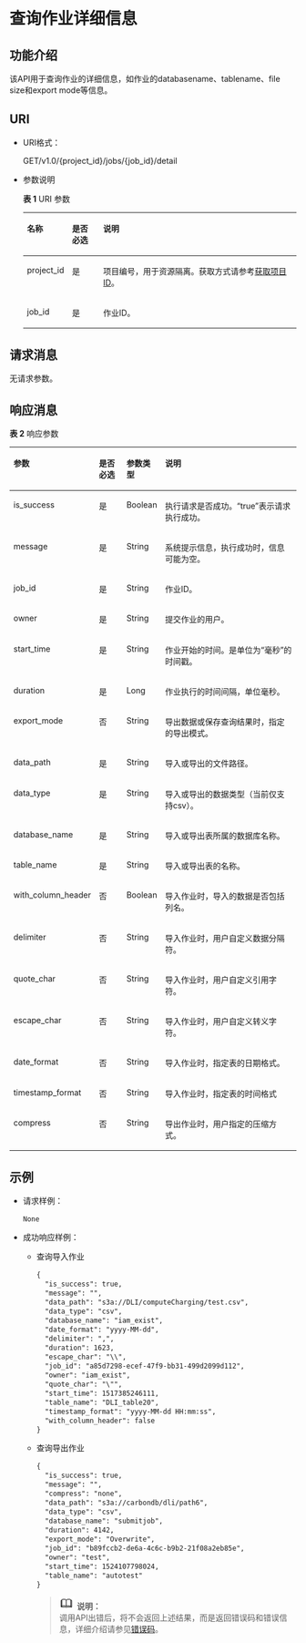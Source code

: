 # 查询作业详细信息<a name="dli_02_0022"></a>

## 功能介绍<a name="s57d4891250e34f22aa9616f94ef7b78a"></a>

该API用于查询作业的详细信息，如作业的databasename、tablename、file size和export mode等信息。

## URI<a name="s141b177440b246ccbb53aa8a508de40b"></a>

-   URI格式：

    GET/v1.0/\{project\_id\}/jobs/\{job\_id\}/detail


-   参数说明

    **表 1**  URI 参数

    <a name="zh-cn_topic_0069077811_table1634591"></a>
    <table><thead align="left"><tr id="zh-cn_topic_0069077811_row15882424"><th class="cellrowborder" valign="top" width="12.73%" id="mcps1.2.4.1.1"><p id="afd569b971f294f4ea167f906ce2c9546"><a name="afd569b971f294f4ea167f906ce2c9546"></a><a name="afd569b971f294f4ea167f906ce2c9546"></a>名称</p>
    </th>
    <th class="cellrowborder" valign="top" width="11.72%" id="mcps1.2.4.1.2"><p id="a0e3927b7e8d54934a876d7fb9b6bd8f6"><a name="a0e3927b7e8d54934a876d7fb9b6bd8f6"></a><a name="a0e3927b7e8d54934a876d7fb9b6bd8f6"></a>是否必选</p>
    </th>
    <th class="cellrowborder" valign="top" width="75.55%" id="mcps1.2.4.1.3"><p id="aaffefc2f145544579496f107366bb9ed"><a name="aaffefc2f145544579496f107366bb9ed"></a><a name="aaffefc2f145544579496f107366bb9ed"></a>说明</p>
    </th>
    </tr>
    </thead>
    <tbody><tr id="row2986154474018"><td class="cellrowborder" valign="top" width="12.73%" headers="mcps1.2.4.1.1 "><p id="zh-cn_topic_0069077803_p43412436"><a name="zh-cn_topic_0069077803_p43412436"></a><a name="zh-cn_topic_0069077803_p43412436"></a>project_id</p>
    </td>
    <td class="cellrowborder" valign="top" width="11.72%" headers="mcps1.2.4.1.2 "><p id="zh-cn_topic_0069077803_p26746391"><a name="zh-cn_topic_0069077803_p26746391"></a><a name="zh-cn_topic_0069077803_p26746391"></a>是</p>
    </td>
    <td class="cellrowborder" valign="top" width="75.55%" headers="mcps1.2.4.1.3 "><p id="p1310472724012"><a name="p1310472724012"></a><a name="p1310472724012"></a>项目编号，用于资源隔离。获取方式请参考<a href="获取项目ID.md">获取项目ID</a>。</p>
    </td>
    </tr>
    <tr id="zh-cn_topic_0069077811_row35001250"><td class="cellrowborder" valign="top" width="12.73%" headers="mcps1.2.4.1.1 "><p id="zh-cn_topic_0069077811_p16529027"><a name="zh-cn_topic_0069077811_p16529027"></a><a name="zh-cn_topic_0069077811_p16529027"></a>job_id</p>
    </td>
    <td class="cellrowborder" valign="top" width="11.72%" headers="mcps1.2.4.1.2 "><p id="zh-cn_topic_0069077811_p63782849"><a name="zh-cn_topic_0069077811_p63782849"></a><a name="zh-cn_topic_0069077811_p63782849"></a>是</p>
    </td>
    <td class="cellrowborder" valign="top" width="75.55%" headers="mcps1.2.4.1.3 "><p id="p19161245195817"><a name="p19161245195817"></a><a name="p19161245195817"></a>作业ID。</p>
    </td>
    </tr>
    </tbody>
    </table>


## 请求消息<a name="s147d6cfebbbb456ca5c657f04893ecfe"></a>

无请求参数。

## 响应消息<a name="s8e5a2d735d1e400d8304c9122d48da24"></a>

**表 2**  响应参数

<a name="zh-cn_topic_0069077811_table35320473"></a>
<table><thead align="left"><tr id="zh-cn_topic_0069077811_row62011319"><th class="cellrowborder" valign="top" width="22.470000000000002%" id="mcps1.2.5.1.1"><p id="zh-cn_topic_0069077811_p1679190824"><a name="zh-cn_topic_0069077811_p1679190824"></a><a name="zh-cn_topic_0069077811_p1679190824"></a>参数</p>
</th>
<th class="cellrowborder" valign="top" width="10.59%" id="mcps1.2.5.1.2"><p id="zh-cn_topic_0069077811_p1079706216"><a name="zh-cn_topic_0069077811_p1079706216"></a><a name="zh-cn_topic_0069077811_p1079706216"></a>是否必选</p>
</th>
<th class="cellrowborder" valign="top" width="12.93%" id="mcps1.2.5.1.3"><p id="p739302516351"><a name="p739302516351"></a><a name="p739302516351"></a>参数类型</p>
</th>
<th class="cellrowborder" valign="top" width="54.010000000000005%" id="mcps1.2.5.1.4"><p id="zh-cn_topic_0069077811_p34645404"><a name="zh-cn_topic_0069077811_p34645404"></a><a name="zh-cn_topic_0069077811_p34645404"></a>说明</p>
</th>
</tr>
</thead>
<tbody><tr id="zh-cn_topic_0069077811_row54814353"><td class="cellrowborder" valign="top" width="22.470000000000002%" headers="mcps1.2.5.1.1 "><p id="zh-cn_topic_0069077811_p10777594"><a name="zh-cn_topic_0069077811_p10777594"></a><a name="zh-cn_topic_0069077811_p10777594"></a>is_success</p>
</td>
<td class="cellrowborder" valign="top" width="10.59%" headers="mcps1.2.5.1.2 "><p id="zh-cn_topic_0069077811_p569920"><a name="zh-cn_topic_0069077811_p569920"></a><a name="zh-cn_topic_0069077811_p569920"></a>是</p>
</td>
<td class="cellrowborder" valign="top" width="12.93%" headers="mcps1.2.5.1.3 "><p id="zh-cn_topic_0069077811_p46163530"><a name="zh-cn_topic_0069077811_p46163530"></a><a name="zh-cn_topic_0069077811_p46163530"></a>Boolean</p>
</td>
<td class="cellrowborder" valign="top" width="54.010000000000005%" headers="mcps1.2.5.1.4 "><p id="p1752120316011"><a name="p1752120316011"></a><a name="p1752120316011"></a>执行请求是否成功。<span class="parmvalue" id="parmvalue6456784716553"><a name="parmvalue6456784716553"></a><a name="parmvalue6456784716553"></a>“true”</span>表示请求执行成功。</p>
</td>
</tr>
<tr id="zh-cn_topic_0069077811_row31672712"><td class="cellrowborder" valign="top" width="22.470000000000002%" headers="mcps1.2.5.1.1 "><p id="zh-cn_topic_0069077811_p15352876"><a name="zh-cn_topic_0069077811_p15352876"></a><a name="zh-cn_topic_0069077811_p15352876"></a>message</p>
</td>
<td class="cellrowborder" valign="top" width="10.59%" headers="mcps1.2.5.1.2 "><p id="zh-cn_topic_0069077811_p35623473"><a name="zh-cn_topic_0069077811_p35623473"></a><a name="zh-cn_topic_0069077811_p35623473"></a>是</p>
</td>
<td class="cellrowborder" valign="top" width="12.93%" headers="mcps1.2.5.1.3 "><p id="zh-cn_topic_0069077811_p66929087"><a name="zh-cn_topic_0069077811_p66929087"></a><a name="zh-cn_topic_0069077811_p66929087"></a>String</p>
</td>
<td class="cellrowborder" valign="top" width="54.010000000000005%" headers="mcps1.2.5.1.4 "><p id="a4fa277540d3e42e48cec2027a36ca6bc"><a name="a4fa277540d3e42e48cec2027a36ca6bc"></a><a name="a4fa277540d3e42e48cec2027a36ca6bc"></a>系统提示信息，执行成功时，信息可能为空。</p>
</td>
</tr>
<tr id="zh-cn_topic_0069077811_row3160421"><td class="cellrowborder" valign="top" width="22.470000000000002%" headers="mcps1.2.5.1.1 "><p id="zh-cn_topic_0069077811_p54667567"><a name="zh-cn_topic_0069077811_p54667567"></a><a name="zh-cn_topic_0069077811_p54667567"></a>job_id</p>
</td>
<td class="cellrowborder" valign="top" width="10.59%" headers="mcps1.2.5.1.2 "><p id="zh-cn_topic_0069077811_p65996797"><a name="zh-cn_topic_0069077811_p65996797"></a><a name="zh-cn_topic_0069077811_p65996797"></a>是</p>
</td>
<td class="cellrowborder" valign="top" width="12.93%" headers="mcps1.2.5.1.3 "><p id="zh-cn_topic_0069077811_p44140344"><a name="zh-cn_topic_0069077811_p44140344"></a><a name="zh-cn_topic_0069077811_p44140344"></a>String</p>
</td>
<td class="cellrowborder" valign="top" width="54.010000000000005%" headers="mcps1.2.5.1.4 "><p id="p11521831203"><a name="p11521831203"></a><a name="p11521831203"></a>作业ID。</p>
</td>
</tr>
<tr id="zh-cn_topic_0069077811_row33165058"><td class="cellrowborder" valign="top" width="22.470000000000002%" headers="mcps1.2.5.1.1 "><p id="zh-cn_topic_0069077811_p2015147"><a name="zh-cn_topic_0069077811_p2015147"></a><a name="zh-cn_topic_0069077811_p2015147"></a>owner</p>
</td>
<td class="cellrowborder" valign="top" width="10.59%" headers="mcps1.2.5.1.2 "><p id="zh-cn_topic_0069077811_p29009180"><a name="zh-cn_topic_0069077811_p29009180"></a><a name="zh-cn_topic_0069077811_p29009180"></a>是</p>
</td>
<td class="cellrowborder" valign="top" width="12.93%" headers="mcps1.2.5.1.3 "><p id="zh-cn_topic_0069077811_p933374"><a name="zh-cn_topic_0069077811_p933374"></a><a name="zh-cn_topic_0069077811_p933374"></a>String</p>
</td>
<td class="cellrowborder" valign="top" width="54.010000000000005%" headers="mcps1.2.5.1.4 "><p id="p1222118505"><a name="p1222118505"></a><a name="p1222118505"></a>提交作业的用户。</p>
</td>
</tr>
<tr id="zh-cn_topic_0069077811_row9341246"><td class="cellrowborder" valign="top" width="22.470000000000002%" headers="mcps1.2.5.1.1 "><p id="p50886575105159"><a name="p50886575105159"></a><a name="p50886575105159"></a>start_time</p>
</td>
<td class="cellrowborder" valign="top" width="10.59%" headers="mcps1.2.5.1.2 "><p id="zh-cn_topic_0069077811_p17526287"><a name="zh-cn_topic_0069077811_p17526287"></a><a name="zh-cn_topic_0069077811_p17526287"></a>是</p>
</td>
<td class="cellrowborder" valign="top" width="12.93%" headers="mcps1.2.5.1.3 "><p id="zh-cn_topic_0069077811_p10343138"><a name="zh-cn_topic_0069077811_p10343138"></a><a name="zh-cn_topic_0069077811_p10343138"></a>String</p>
</td>
<td class="cellrowborder" valign="top" width="54.010000000000005%" headers="mcps1.2.5.1.4 "><p id="p142317181202"><a name="p142317181202"></a><a name="p142317181202"></a>作业开始的时间。是单位为“毫秒”的时间戳。</p>
</td>
</tr>
<tr id="zh-cn_topic_0069077811_row23955268"><td class="cellrowborder" valign="top" width="22.470000000000002%" headers="mcps1.2.5.1.1 "><p id="zh-cn_topic_0069077811_p61328537"><a name="zh-cn_topic_0069077811_p61328537"></a><a name="zh-cn_topic_0069077811_p61328537"></a>duration</p>
</td>
<td class="cellrowborder" valign="top" width="10.59%" headers="mcps1.2.5.1.2 "><p id="zh-cn_topic_0069077811_p1555615"><a name="zh-cn_topic_0069077811_p1555615"></a><a name="zh-cn_topic_0069077811_p1555615"></a>是</p>
</td>
<td class="cellrowborder" valign="top" width="12.93%" headers="mcps1.2.5.1.3 "><p id="zh-cn_topic_0069077811_p58895997"><a name="zh-cn_topic_0069077811_p58895997"></a><a name="zh-cn_topic_0069077811_p58895997"></a>Long</p>
</td>
<td class="cellrowborder" valign="top" width="54.010000000000005%" headers="mcps1.2.5.1.4 "><p id="p15237186017"><a name="p15237186017"></a><a name="p15237186017"></a>作业执行的时间间隔，单位毫秒。</p>
</td>
</tr>
<tr id="row1328719185414"><td class="cellrowborder" valign="top" width="22.470000000000002%" headers="mcps1.2.5.1.1 "><p id="p532819192544"><a name="p532819192544"></a><a name="p532819192544"></a>export_mode</p>
</td>
<td class="cellrowborder" valign="top" width="10.59%" headers="mcps1.2.5.1.2 "><p id="p432861955418"><a name="p432861955418"></a><a name="p432861955418"></a>否</p>
</td>
<td class="cellrowborder" valign="top" width="12.93%" headers="mcps1.2.5.1.3 "><p id="p19328161955413"><a name="p19328161955413"></a><a name="p19328161955413"></a>String</p>
</td>
<td class="cellrowborder" valign="top" width="54.010000000000005%" headers="mcps1.2.5.1.4 "><p id="p832818194545"><a name="p832818194545"></a><a name="p832818194545"></a>导出数据或保存查询结果时，指定的导出模式。</p>
</td>
</tr>
<tr id="zh-cn_topic_0069077811_row52618436"><td class="cellrowborder" valign="top" width="22.470000000000002%" headers="mcps1.2.5.1.1 "><p id="zh-cn_topic_0069077811_p34234886"><a name="zh-cn_topic_0069077811_p34234886"></a><a name="zh-cn_topic_0069077811_p34234886"></a>data_path</p>
</td>
<td class="cellrowborder" valign="top" width="10.59%" headers="mcps1.2.5.1.2 "><p id="zh-cn_topic_0069077811_p21562397"><a name="zh-cn_topic_0069077811_p21562397"></a><a name="zh-cn_topic_0069077811_p21562397"></a>是</p>
</td>
<td class="cellrowborder" valign="top" width="12.93%" headers="mcps1.2.5.1.3 "><p id="zh-cn_topic_0069077811_p1723761"><a name="zh-cn_topic_0069077811_p1723761"></a><a name="zh-cn_topic_0069077811_p1723761"></a>String</p>
</td>
<td class="cellrowborder" valign="top" width="54.010000000000005%" headers="mcps1.2.5.1.4 "><p id="zh-cn_topic_0069077811_p5406953"><a name="zh-cn_topic_0069077811_p5406953"></a><a name="zh-cn_topic_0069077811_p5406953"></a>导入或导出的文件路径。</p>
</td>
</tr>
<tr id="zh-cn_topic_0069077811_row51557149"><td class="cellrowborder" valign="top" width="22.470000000000002%" headers="mcps1.2.5.1.1 "><p id="zh-cn_topic_0069077811_p15379577"><a name="zh-cn_topic_0069077811_p15379577"></a><a name="zh-cn_topic_0069077811_p15379577"></a>data_type</p>
</td>
<td class="cellrowborder" valign="top" width="10.59%" headers="mcps1.2.5.1.2 "><p id="zh-cn_topic_0069077811_p37786192"><a name="zh-cn_topic_0069077811_p37786192"></a><a name="zh-cn_topic_0069077811_p37786192"></a>是</p>
</td>
<td class="cellrowborder" valign="top" width="12.93%" headers="mcps1.2.5.1.3 "><p id="zh-cn_topic_0069077811_p40782732"><a name="zh-cn_topic_0069077811_p40782732"></a><a name="zh-cn_topic_0069077811_p40782732"></a>String</p>
</td>
<td class="cellrowborder" valign="top" width="54.010000000000005%" headers="mcps1.2.5.1.4 "><p id="p131914571919"><a name="p131914571919"></a><a name="p131914571919"></a>导入或导出的数据类型（当前仅支持csv）。</p>
</td>
</tr>
<tr id="zh-cn_topic_0069077811_row22551540"><td class="cellrowborder" valign="top" width="22.470000000000002%" headers="mcps1.2.5.1.1 "><p id="zh-cn_topic_0069077811_p14735440"><a name="zh-cn_topic_0069077811_p14735440"></a><a name="zh-cn_topic_0069077811_p14735440"></a>database_name</p>
</td>
<td class="cellrowborder" valign="top" width="10.59%" headers="mcps1.2.5.1.2 "><p id="zh-cn_topic_0069077811_p52719952"><a name="zh-cn_topic_0069077811_p52719952"></a><a name="zh-cn_topic_0069077811_p52719952"></a>是</p>
</td>
<td class="cellrowborder" valign="top" width="12.93%" headers="mcps1.2.5.1.3 "><p id="zh-cn_topic_0069077811_p42457692"><a name="zh-cn_topic_0069077811_p42457692"></a><a name="zh-cn_topic_0069077811_p42457692"></a>String</p>
</td>
<td class="cellrowborder" valign="top" width="54.010000000000005%" headers="mcps1.2.5.1.4 "><p id="p7654941939"><a name="p7654941939"></a><a name="p7654941939"></a>导入或导出表所属的数据库名称。</p>
</td>
</tr>
<tr id="zh-cn_topic_0069077811_row14471757"><td class="cellrowborder" valign="top" width="22.470000000000002%" headers="mcps1.2.5.1.1 "><p id="zh-cn_topic_0069077811_p31361688"><a name="zh-cn_topic_0069077811_p31361688"></a><a name="zh-cn_topic_0069077811_p31361688"></a>table_name</p>
</td>
<td class="cellrowborder" valign="top" width="10.59%" headers="mcps1.2.5.1.2 "><p id="zh-cn_topic_0069077811_p57268812"><a name="zh-cn_topic_0069077811_p57268812"></a><a name="zh-cn_topic_0069077811_p57268812"></a>是</p>
</td>
<td class="cellrowborder" valign="top" width="12.93%" headers="mcps1.2.5.1.3 "><p id="zh-cn_topic_0069077811_p8262159"><a name="zh-cn_topic_0069077811_p8262159"></a><a name="zh-cn_topic_0069077811_p8262159"></a>String</p>
</td>
<td class="cellrowborder" valign="top" width="54.010000000000005%" headers="mcps1.2.5.1.4 "><p id="p96545412320"><a name="p96545412320"></a><a name="p96545412320"></a>导入或导出表的名称。</p>
</td>
</tr>
<tr id="zh-cn_topic_0069077811_row50425711"><td class="cellrowborder" valign="top" width="22.470000000000002%" headers="mcps1.2.5.1.1 "><p id="zh-cn_topic_0069077811_p57950771"><a name="zh-cn_topic_0069077811_p57950771"></a><a name="zh-cn_topic_0069077811_p57950771"></a>with_column_header</p>
</td>
<td class="cellrowborder" valign="top" width="10.59%" headers="mcps1.2.5.1.2 "><p id="zh-cn_topic_0069077811_p63500868"><a name="zh-cn_topic_0069077811_p63500868"></a><a name="zh-cn_topic_0069077811_p63500868"></a>否</p>
</td>
<td class="cellrowborder" valign="top" width="12.93%" headers="mcps1.2.5.1.3 "><p id="zh-cn_topic_0069077811_p43296649"><a name="zh-cn_topic_0069077811_p43296649"></a><a name="zh-cn_topic_0069077811_p43296649"></a>Boolean</p>
</td>
<td class="cellrowborder" valign="top" width="54.010000000000005%" headers="mcps1.2.5.1.4 "><p id="p19654241734"><a name="p19654241734"></a><a name="p19654241734"></a>导入作业时，导入的数据是否包括列名。</p>
</td>
</tr>
<tr id="zh-cn_topic_0069077811_row22091201"><td class="cellrowborder" valign="top" width="22.470000000000002%" headers="mcps1.2.5.1.1 "><p id="zh-cn_topic_0069077811_p44556889"><a name="zh-cn_topic_0069077811_p44556889"></a><a name="zh-cn_topic_0069077811_p44556889"></a>delimiter</p>
</td>
<td class="cellrowborder" valign="top" width="10.59%" headers="mcps1.2.5.1.2 "><p id="zh-cn_topic_0069077811_p52338241"><a name="zh-cn_topic_0069077811_p52338241"></a><a name="zh-cn_topic_0069077811_p52338241"></a>否</p>
</td>
<td class="cellrowborder" valign="top" width="12.93%" headers="mcps1.2.5.1.3 "><p id="zh-cn_topic_0069077811_p11539105"><a name="zh-cn_topic_0069077811_p11539105"></a><a name="zh-cn_topic_0069077811_p11539105"></a>String</p>
</td>
<td class="cellrowborder" valign="top" width="54.010000000000005%" headers="mcps1.2.5.1.4 "><p id="p46543411635"><a name="p46543411635"></a><a name="p46543411635"></a>导入作业时，用户自定义数据分隔符。</p>
</td>
</tr>
<tr id="zh-cn_topic_0069077811_row23399990"><td class="cellrowborder" valign="top" width="22.470000000000002%" headers="mcps1.2.5.1.1 "><p id="zh-cn_topic_0069077811_p16351051"><a name="zh-cn_topic_0069077811_p16351051"></a><a name="zh-cn_topic_0069077811_p16351051"></a>quote_char</p>
</td>
<td class="cellrowborder" valign="top" width="10.59%" headers="mcps1.2.5.1.2 "><p id="zh-cn_topic_0069077811_p49366740"><a name="zh-cn_topic_0069077811_p49366740"></a><a name="zh-cn_topic_0069077811_p49366740"></a>否</p>
</td>
<td class="cellrowborder" valign="top" width="12.93%" headers="mcps1.2.5.1.3 "><p id="zh-cn_topic_0069077811_p39283002"><a name="zh-cn_topic_0069077811_p39283002"></a><a name="zh-cn_topic_0069077811_p39283002"></a>String</p>
</td>
<td class="cellrowborder" valign="top" width="54.010000000000005%" headers="mcps1.2.5.1.4 "><p id="p1465419419315"><a name="p1465419419315"></a><a name="p1465419419315"></a>导入作业时，用户自定义引用字符。</p>
</td>
</tr>
<tr id="zh-cn_topic_0069077811_row48932486"><td class="cellrowborder" valign="top" width="22.470000000000002%" headers="mcps1.2.5.1.1 "><p id="zh-cn_topic_0069077811_p4108434"><a name="zh-cn_topic_0069077811_p4108434"></a><a name="zh-cn_topic_0069077811_p4108434"></a>escape_char</p>
</td>
<td class="cellrowborder" valign="top" width="10.59%" headers="mcps1.2.5.1.2 "><p id="zh-cn_topic_0069077811_p64347734"><a name="zh-cn_topic_0069077811_p64347734"></a><a name="zh-cn_topic_0069077811_p64347734"></a>否</p>
</td>
<td class="cellrowborder" valign="top" width="12.93%" headers="mcps1.2.5.1.3 "><p id="zh-cn_topic_0069077811_p44783995"><a name="zh-cn_topic_0069077811_p44783995"></a><a name="zh-cn_topic_0069077811_p44783995"></a>String</p>
</td>
<td class="cellrowborder" valign="top" width="54.010000000000005%" headers="mcps1.2.5.1.4 "><p id="p86551941930"><a name="p86551941930"></a><a name="p86551941930"></a>导入作业时，用户自定义转义字符。</p>
</td>
</tr>
<tr id="zh-cn_topic_0069077811_row32625010"><td class="cellrowborder" valign="top" width="22.470000000000002%" headers="mcps1.2.5.1.1 "><p id="zh-cn_topic_0069077811_p25380159"><a name="zh-cn_topic_0069077811_p25380159"></a><a name="zh-cn_topic_0069077811_p25380159"></a>date_format</p>
</td>
<td class="cellrowborder" valign="top" width="10.59%" headers="mcps1.2.5.1.2 "><p id="zh-cn_topic_0069077811_p42527017"><a name="zh-cn_topic_0069077811_p42527017"></a><a name="zh-cn_topic_0069077811_p42527017"></a>否</p>
</td>
<td class="cellrowborder" valign="top" width="12.93%" headers="mcps1.2.5.1.3 "><p id="p15335610131119"><a name="p15335610131119"></a><a name="p15335610131119"></a>String</p>
</td>
<td class="cellrowborder" valign="top" width="54.010000000000005%" headers="mcps1.2.5.1.4 "><p id="p2655741832"><a name="p2655741832"></a><a name="p2655741832"></a>导入作业时，指定表的日期格式。</p>
</td>
</tr>
<tr id="row1487101212129"><td class="cellrowborder" valign="top" width="22.470000000000002%" headers="mcps1.2.5.1.1 "><p id="p64881912201214"><a name="p64881912201214"></a><a name="p64881912201214"></a>timestamp_format</p>
</td>
<td class="cellrowborder" valign="top" width="10.59%" headers="mcps1.2.5.1.2 "><p id="p14488112151219"><a name="p14488112151219"></a><a name="p14488112151219"></a>否</p>
</td>
<td class="cellrowborder" valign="top" width="12.93%" headers="mcps1.2.5.1.3 "><p id="p8489191211218"><a name="p8489191211218"></a><a name="p8489191211218"></a>String</p>
</td>
<td class="cellrowborder" valign="top" width="54.010000000000005%" headers="mcps1.2.5.1.4 "><p id="p1648991261219"><a name="p1648991261219"></a><a name="p1648991261219"></a>导入作业时，指定表的时间格式</p>
</td>
</tr>
<tr id="zh-cn_topic_0069077811_row63173322"><td class="cellrowborder" valign="top" width="22.470000000000002%" headers="mcps1.2.5.1.1 "><p id="zh-cn_topic_0069077811_p16765496"><a name="zh-cn_topic_0069077811_p16765496"></a><a name="zh-cn_topic_0069077811_p16765496"></a>compress</p>
</td>
<td class="cellrowborder" valign="top" width="10.59%" headers="mcps1.2.5.1.2 "><p id="zh-cn_topic_0069077811_p15827946"><a name="zh-cn_topic_0069077811_p15827946"></a><a name="zh-cn_topic_0069077811_p15827946"></a>否</p>
</td>
<td class="cellrowborder" valign="top" width="12.93%" headers="mcps1.2.5.1.3 "><p id="zh-cn_topic_0069077811_p6995273"><a name="zh-cn_topic_0069077811_p6995273"></a><a name="zh-cn_topic_0069077811_p6995273"></a>String</p>
</td>
<td class="cellrowborder" valign="top" width="54.010000000000005%" headers="mcps1.2.5.1.4 "><p id="zh-cn_topic_0069077811_p29746236"><a name="zh-cn_topic_0069077811_p29746236"></a><a name="zh-cn_topic_0069077811_p29746236"></a>导出作业时，用户指定的压缩方式。</p>
</td>
</tr>
</tbody>
</table>

## 示例<a name="section54730943144536"></a>

-   请求样例：

    ```
    None
    ```

-   成功响应样例：
    -   查询导入作业

        ```
        {
          "is_success": true,
          "message": "",
          "data_path": "s3a://DLI/computeCharging/test.csv",
          "data_type": "csv",
          "database_name": "iam_exist",
          "date_format": "yyyy-MM-dd",
          "delimiter": ",",
          "duration": 1623,
          "escape_char": "\\",
          "job_id": "a85d7298-ecef-47f9-bb31-499d2099d112",
          "owner": "iam_exist",
          "quote_char": "\"",
          "start_time": 1517385246111,
          "table_name": "DLI_table20",
          "timestamp_format": "yyyy-MM-dd HH:mm:ss",
          "with_column_header": false
        }
        ```

    -   查询导出作业

        ```
        {
          "is_success": true,
          "message": "",
          "compress": "none",
          "data_path": "s3a://carbondb/dli/path6",
          "data_type": "csv",
          "database_name": "submitjob",
          "duration": 4142,
          "export_mode": "Overwrite",
          "job_id": "b89fccb2-de6a-4c6c-b9b2-21f08a2eb85e",
          "owner": "test",
          "start_time": 1524107798024,
          "table_name": "autotest"
        }
        ```

        >![](public_sys-resources/icon-note.gif) **说明：**   
        >调用API出错后，将不会返回上述结果，而是返回错误码和错误信息，详细介绍请参见[错误码](错误码.md)。  



